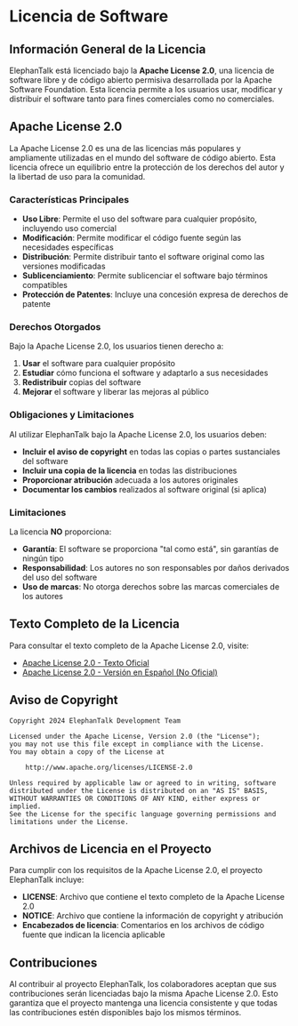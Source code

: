 # Licencia de Software

## Información General de la Licencia

ElephanTalk está licenciado bajo la **Apache License 2.0**, una licencia de software libre y de código abierto permisiva desarrollada por la Apache Software Foundation. Esta licencia permite a los usuarios usar, modificar y distribuir el software tanto para fines comerciales como no comerciales.

## Apache License 2.0

La Apache License 2.0 es una de las licencias más populares y ampliamente utilizadas en el mundo del software de código abierto. Esta licencia ofrece un equilibrio entre la protección de los derechos del autor y la libertad de uso para la comunidad.

### Características Principales

- **Uso Libre**: Permite el uso del software para cualquier propósito, incluyendo uso comercial
- **Modificación**: Permite modificar el código fuente según las necesidades específicas
- **Distribución**: Permite distribuir tanto el software original como las versiones modificadas
- **Sublicenciamiento**: Permite sublicenciar el software bajo términos compatibles
- **Protección de Patentes**: Incluye una concesión expresa de derechos de patente

### Derechos Otorgados

Bajo la Apache License 2.0, los usuarios tienen derecho a:

1. **Usar** el software para cualquier propósito
2. **Estudiar** cómo funciona el software y adaptarlo a sus necesidades
3. **Redistribuir** copias del software
4. **Mejorar** el software y liberar las mejoras al público

### Obligaciones y Limitaciones

Al utilizar ElephanTalk bajo la Apache License 2.0, los usuarios deben:

- **Incluir el aviso de copyright** en todas las copias o partes sustanciales del software
- **Incluir una copia de la licencia** en todas las distribuciones
- **Proporcionar atribución** adecuada a los autores originales
- **Documentar los cambios** realizados al software original (si aplica)

### Limitaciones

La licencia **NO** proporciona:

- **Garantía**: El software se proporciona "tal como está", sin garantías de ningún tipo
- **Responsabilidad**: Los autores no son responsables por daños derivados del uso del software
- **Uso de marcas**: No otorga derechos sobre las marcas comerciales de los autores

## Texto Completo de la Licencia

Para consultar el texto completo de la Apache License 2.0, visite:
- [Apache License 2.0 - Texto Oficial](https://www.apache.org/licenses/LICENSE-2.0)
- [Apache License 2.0 - Versión en Español (No Oficial)](https://www.apache.org/licenses/LICENSE-2.0.html)

## Aviso de Copyright

```
Copyright 2024 ElephanTalk Development Team

Licensed under the Apache License, Version 2.0 (the "License");
you may not use this file except in compliance with the License.
You may obtain a copy of the License at

    http://www.apache.org/licenses/LICENSE-2.0

Unless required by applicable law or agreed to in writing, software
distributed under the License is distributed on an "AS IS" BASIS,
WITHOUT WARRANTIES OR CONDITIONS OF ANY KIND, either express or implied.
See the License for the specific language governing permissions and
limitations under the License.
```

## Archivos de Licencia en el Proyecto

Para cumplir con los requisitos de la Apache License 2.0, el proyecto ElephanTalk incluye:

- **LICENSE**: Archivo que contiene el texto completo de la Apache License 2.0
- **NOTICE**: Archivo que contiene la información de copyright y atribución
- **Encabezados de licencia**: Comentarios en los archivos de código fuente que indican la licencia aplicable

## Contribuciones

Al contribuir al proyecto ElephanTalk, los colaboradores aceptan que sus contribuciones serán licenciadas bajo la misma Apache License 2.0. Esto garantiza que el proyecto mantenga una licencia consistente y que todas las contribuciones estén disponibles bajo los mismos términos.